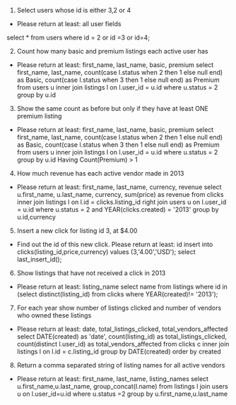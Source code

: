 1. Select users whose id is either 3,2 or 4
- Please return at least: all user fields

select * from users where id = 2 or id =3 or id=4;


2. Count how many basic and premium listings each active user has
- Please return at least: first_name, last_name, basic, premium
select first_name, last_name, 
count(case l.status when 2 then 1 else null end) as Basic,
count(case l.status when 3 then 1 else null end) as Premium
 from users u
 inner join  listings l
 on l.user_id = u.id
 where u.status = 2
 group by u.id


3. Show the same count as before but only if they have at least ONE premium listing
- Please return at least: first_name, last_name, basic, premium
select first_name, last_name, 
count(case l.status when 2 then 1 else null end) as Basic,
count(case l.status when 3 then 1 else null end) as Premium
 from users u
 inner join  listings l
 on l.user_id = u.id
 where u.status = 2
 group by u.id
 Having Count(Premium) > 1

4. How much revenue has each active vendor made in 2013
- Please return at least: first_name, last_name, currency, revenue
select u.first_name, u.last_name, currency, sum(price) as revenue 
 from clicks
 inner join listings l on l.id = clicks.listing_id
 right  join users u on l.user_id = u.id
 where u.status = 2 and  YEAR(clicks.created) = '2013'
 group by u.id,currency

5. Insert a new click for listing id 3, at $4.00
- Find out the id of this new click. Please return at least: id
insert into clicks(listing_id,price,currency) values (3,'4.00','USD');
select last_insert_id();

6. Show listings that have not received a click in 2013
- Please return at least: listing_name
select name from listings where id in (select distinct(listing_id) from clicks  where YEAR(created)!= '2013');

7. For each year show number of listings clicked and number of vendors who owned these listings
- Please return at least: date, total_listings_clicked, total_vendors_affected
select DATE(created) as 'date',  count(listing_id) as total_listings_clicked, count(distinct l.user_id) as total_vendors_affected from clicks c
 inner join listings l
 on l.id = c.listing_id
 group by DATE(created)
 order by created


8. Return a comma separated string of listing names for all active vendors
- Please return at least: first_name, last_name, listing_names
select u.first_name,u.last_name, group_concat(l.name) from listings l join users u on l.user_id=u.id where u.status =2
group by u.first_name,u.last_name